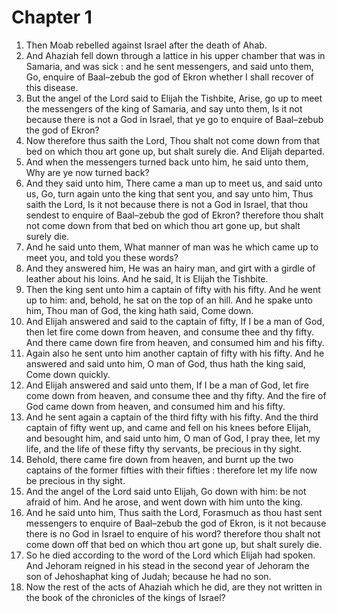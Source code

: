 # Chapter 1

1. Then Moab rebelled against Israel after the death of Ahab.
2. And Ahaziah fell down through a lattice in his upper chamber that was in Samaria, and was sick : and he sent messengers, and said unto them, Go, enquire of Baal–zebub the god of Ekron whether I shall recover of this disease.
3. But the angel of the Lord said to Elijah the Tishbite, Arise, go up to meet the messengers of the king of Samaria, and say unto them, Is it not because there is not a God in Israel, that ye go to enquire of Baal–zebub the god of Ekron?
4. Now therefore thus saith the Lord, Thou shalt not come down from that bed on which thou art gone up, but shalt surely die. And Elijah departed.
5. And when the messengers turned back unto him, he said unto them, Why are ye now turned back?
6. And they said unto him, There came a man up to meet us, and said unto us, Go, turn again unto the king that sent you, and say unto him, Thus saith the Lord, Is it not because there is not a God in Israel, that thou sendest to enquire of Baal–zebub the god of Ekron? therefore thou shalt not come down from that bed on which thou art gone up, but shalt surely die.
7. And he said unto them, What manner of man was he which came up to meet you, and told you these words?
8. And they answered him, He was an hairy man, and girt with a girdle of leather about his loins. And he said, It is Elijah the Tishbite.
9. Then the king sent unto him a captain of fifty with his fifty. And he went up to him: and, behold, he sat on the top of an hill. And he spake unto him, Thou man of God, the king hath said, Come down.
10. And Elijah answered and said to the captain of fifty, If I be a man of God, then let fire come down from heaven, and consume thee and thy fifty. And there came down fire from heaven, and consumed him and his fifty.
11. Again also he sent unto him another captain of fifty with his fifty. And he answered and said unto him, O man of God, thus hath the king said, Come down quickly.
12. And Elijah answered and said unto them, If I be a man of God, let fire come down from heaven, and consume thee and thy fifty. And the fire of God came down from heaven, and consumed him and his fifty.
13. And he sent again a captain of the third fifty with his fifty. And the third captain of fifty went up, and came and fell on his knees before Elijah, and besought him, and said unto him, O man of God, I pray thee, let my life, and the life of these fifty thy servants, be precious in thy sight.
14. Behold, there came fire down from heaven, and burnt up the two captains of the former fifties with their fifties : therefore let my life now be precious in thy sight.
15. And the angel of the Lord said unto Elijah, Go down with him: be not afraid of him. And he arose, and went down with him unto the king.
16. And he said unto him, Thus saith the Lord, Forasmuch as thou hast sent messengers to enquire of Baal–zebub the god of Ekron, is it not because there is no God in Israel to enquire of his word? therefore thou shalt not come down off that bed on which thou art gone up, but shalt surely die.
17. So he died according to the word of the Lord which Elijah had spoken. And Jehoram reigned in his stead in the second year of Jehoram the son of Jehoshaphat king of Judah; because he had no son.
18. Now the rest of the acts of Ahaziah which he did, are they not written in the book of the chronicles of the kings of Israel?

